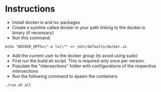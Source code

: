 Instructions
==

* Install docker.io and lxc packages
* Create a symlink called docker in your path linking to the docker.io binary (if necessary)
* Run this command: 
~~~
echo "DOCKER_OPTS=\"-e lxc\"" >> /etc/defaults/docker.io
~~~
* Add the current user to the docker group (to avoid using sudo)
* First run the build.sh script. This is required only once per version.
* Populate the "intersections" folder with configurations of the respective intersections
* Run the following command to spawn the containers
~~~
./run.sh all
~~~
